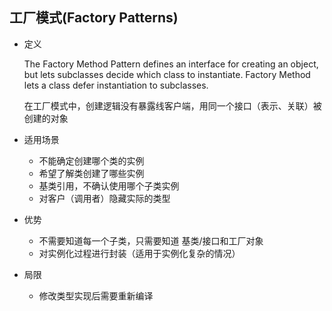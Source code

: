 ## 工厂模式(Factory Patterns)


- 定义

	The Factory Method Pattern defines an interface for creating an object, but lets subclasses decide which class to instantiate. Factory Method lets a class defer instantiation to subclasses.
	
	在工厂模式中，创建逻辑没有暴露线客户端，用同一个接口（表示、关联）被创建的对象

- 适用场景
    - 不能确定创建哪个类的实例
    - 希望了解类创建了哪些实例
    - 基类引用，不确认使用哪个子类实例
    - 对客户（调用者）隐藏实际的类型

- 优势
    - 不需要知道每一个子类，只需要知道 基类/接口和工厂对象
    - 对实例化过程进行封装（适用于实例化复杂的情况）

- 局限
	- 修改类型实现后需要重新编译
